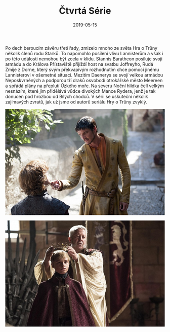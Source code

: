 ﻿---
title: Čtvrtá Série
date: 2019-05-15

---

Po dech beroucím závěru třetí řady, zmizelo mnoho ze světa Hra o Trůny několik členů rodu Starků. To napomohlo posílení vlivu Lannisterům a však i po této události nemohou být zcela v klidu. Stannis Baratheon posiluje svoji armádu a do Králova Přístaviště přijíždí host na svatbu Joffreyho, Rudá Zmije z Dorne, který svým překvapivým rozhodnutím chce pomoci jinému Lannisterovi v ošemetné situaci. Mezitím Daenerys se svojí velkou armádou Neposkvrněných a podporou tří draků osvobodí otrokářské město Meereen a spřádá plány na přeplutí Úzkého moře. Na severu Noční hlídka čelí velkým nesnázím, které jim přidělává vůdce divokých Mance Rydera, jenž je tak donucen pod hrozbou od Bílých chodců. V sérii se uskuteční několik zajímavých zvratů, jak už jsme od autorů seriálu Hry o Trůny zvyklý.




![Zmije](zmije.png)

![Novy kral](newKing.png)
